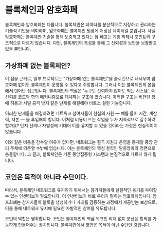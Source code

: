 # 블록체인과 암호화폐
블록체인과 암호화폐는 다릅니다. 블록체인은 데이터를 분산적으로 저장하고 관리하는 기술적 기반을 의미하며, 암호화폐는 블록체인 원장에 저장된 데이터일 뿐입니다. 사실 암호화폐는 블록체인 기술을 통해 보증되고 있다는 점 빼고는 게임 화폐나 포인트와 구조적으로 다르지 않습니다. 다만, 블록체인의 특성을 통해 그 신뢰성과 보안을 보장받고 있을 뿐입니다.

## 가상화폐 없는 블록체인?
이 점을 근거로, 일부 프로젝트는 "가상화폐 없는 블록체인"을 슬로건으로 내세우며 암호화폐 없이도 블록체인이 운영될 수 있다고 주장합니다. 그러나 이는 블록체인의 본질에서 벗어난 접근입니다. 블록체인의 핵심은 '누구도 신뢰하지 않아도 되는 시스템', 즉 신뢰를 코드와 합의 메커니즘으로 대체하는 구조에 있습니다. 이러한 구조는 비잔틴 장애 허용과 시빌 공격 방지 같은 난제를 해결해야 비로소 실현 가능합니다.

이러한 난제들을 해결하려면 네트워크 참여자들이 현실의 자원 — 예를 들어 시간, 계산력, 자본 — 을 투입해야 합니다. 이처럼 비용이 드는 작업을 누가 지속적으로 감수하려 할까요? 단지 선의나 자발성에 기대어 이를 유지할 수 있을 것이라는 가정은 현실적이지 않습니다.

이와 같은 비용을 감수할 이유가 없다면, 네트워크는 결국 자원과 운영을 통제할 중앙 관리 주체에 의존할 수밖에 없습니다. 이는 블록체인의 핵심 철학인 탈중앙화와 정면으로 충돌합니다. 그 결과, 블록체인은 기존 중앙집중형 시스템과 본질적으로 다르지 않게 됩니다.

## 코인은 목적이 아니라 수단이다.
따라서, 블록체인 네트워크를 유지하기 위해서는 참가자들에게 실질적인 동기를 부여할 수 있는 인센티브가 필요합니다. 이 인센티브가 바로 우리가 말하는 암호화폐입니다. 암호화폐는 참가자들이 블록을 생성하거나 거래를 검증하는 과정에서 제공받는 보상으로, 이를 통해 네트워크 유지에 필요한 자발적인 참여를 유도합니다.

코인의 역할은 명확합니다. 코인은 블록체인의 핵심 목표인 리더 없이 분산된 합의를 가능하게 만들어주는 장치입니다. 블록체인에서 코인은 목적이 아닌 수단인 것입니다.
